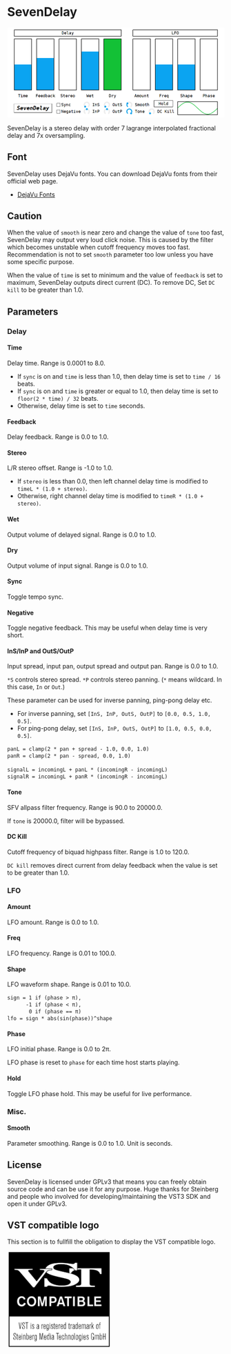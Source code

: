 # SevenDelay

![](img/sevendelay.png)

SevenDelay is a stereo delay with order 7 lagrange interpolated fractional delay and 7x oversampling.

## Font
SevenDelay uses DejaVu fonts. You can download DejaVu fonts from their official web page.

- [DejaVu Fonts](https://dejavu-fonts.github.io/)

## Caution
When the value of `smooth` is near zero and change the value of `tone` too fast, SevenDelay may output very loud click noise. This is caused by the filter which becomes unstable when cutoff frequency moves too fast. Recommendation is not to set `smooth` parameter too low unless you have some specific purpose.

When the value of `time` is set to minimum and the value of `feedback` is set to maximum, SevenDelay outputs direct current (DC). To remove DC, Set `DC kill` to be greater than 1.0.

## Parameters
### Delay
#### Time
Delay time. Range is 0.0001 to 8.0.

- If `sync` is on and `time` is less than 1.0, then delay time is set to `time / 16` beats.
- If `sync` is on and `time` is greater or equal to 1.0, then delay time is set to `floor(2 * time) / 32` beats.
- Otherwise, delay time is set to `time` seconds.

#### Feedback
Delay feedback. Range is 0.0 to 1.0.

#### Stereo
L/R stereo offset. Range is -1.0 to 1.0.

- If `stereo` is less than 0.0, then left channel delay time is modified to `timeL * (1.0 + stereo)`.
- Otherwise, right channel delay time is modified to `timeR * (1.0 + stereo)`.

#### Wet
Output volume of delayed signal. Range is 0.0 to 1.0.

#### Dry
Output volume of input signal. Range is 0.0 to 1.0.

#### Sync
Toggle tempo sync.

#### Negative
Toggle negative feedback. This may be useful when delay time is very short.

#### InS/InP and OutS/OutP
Input spread, input pan, output spread and output pan. Range is 0.0 to 1.0.

`*S` controls stereo spread. `*P` controls stereo panning. (`*` means wildcard. In this case, `In` or `Out`.)

These parameter can be used for inverse panning, ping-pong delay etc.

- For inverse panning, set `[InS, InP, OutS, OutP]` to `[0.0, 0.5, 1.0, 0.5]`.
- For ping-pong delay, set `[InS, InP, OutS, OutP]` to `[1.0, 0.5, 0.0, 0.5]`.

```
panL = clamp(2 * pan + spread - 1.0, 0.0, 1.0)
panR = clamp(2 * pan - spread, 0.0, 1.0)

signalL = incomingL + panL * (incomingR - incomingL)
signalR = incomingL + panR * (incomingR - incomingL)
```

#### Tone
SFV allpass filter frequency. Range is 90.0 to 20000.0.

If `tone` is 20000.0, filter will be bypassed.

#### DC Kill
Cutoff frequency of biquad highpass filter. Range is 1.0 to 120.0.

`DC kill` removes direct current from delay feedback when the value is set to be greater than 1.0.

### LFO
#### Amount
LFO amount. Range is 0.0 to 1.0.

#### Freq
LFO frequency. Range is 0.01 to 100.0.

#### Shape
LFO waveform shape. Range is 0.01 to 10.0.

```
sign = 1 if (phase > π),
      -1 if (phase < π),
       0 if (phase == π)
lfo = sign * abs(sin(phase))^shape
```

#### Phase
LFO initial phase. Range is 0.0 to 2π.

LFO phase is reset to `phase` for each time host starts playing.

#### Hold
Toggle LFO phase hold. This may be useful for live performance.

### Misc.
#### Smooth
Parameter smoothing. Range is 0.0 to 1.0. Unit is seconds.

## License
SevenDelay is licensed under GPLv3 that means you can freely obtain source code and can be use it for any purpose. Huge thanks for Steinberg and people who involved for developing/maintaining the VST3 SDK and open it under GPLv3.

## VST compatible logo
This section is to fullfill the obligation to display the VST compatible logo.

<img src="img/VST_Compatible_Logo_Steinberg_with_TM.svg" alt="The VST compatible logo. VST is a trademark of Steinberg Media Technologies GmbH, registered in Europe and other countries." width="240">
